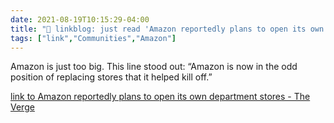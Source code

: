 ```yaml
---
date: 2021-08-19T10:15:29-04:00
title: "🔗 linkblog: just read 'Amazon reportedly plans to open its own department stores - The Verge'"
tags: ["link","Communities","Amazon"]
---
```

Amazon is just too big. This line stood out: “Amazon is now in the odd position of replacing stores that it helped kill off.”
 
[link to Amazon reportedly plans to open its own department stores - The Verge](https://www.theverge.com/2021/8/19/22632141/amazon-mall-department-store-retail-rumor)
